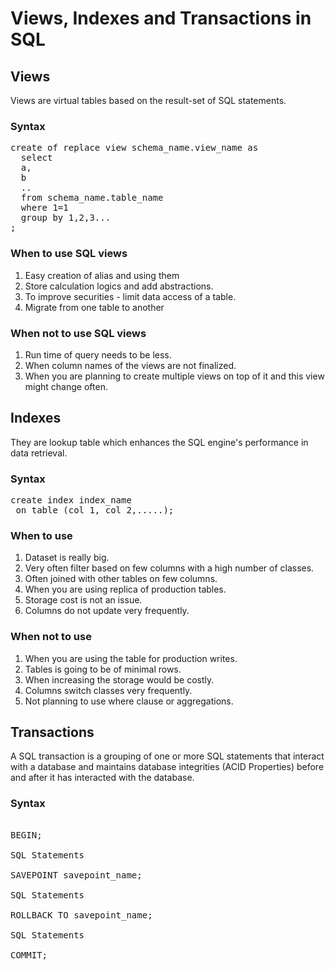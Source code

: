 # Views, Indexes and Transactions in SQL

## Views
Views are virtual tables based on the result-set of SQL statements.

### Syntax
<pre>create of replace view schema_name.view_name as
  select 
  a,
  b
  ..
  from schema_name.table_name
  where 1=1
  group by 1,2,3... 
;
</pre>

### When to use SQL views
1. Easy creation of alias and using them
2. Store calculation logics and add abstractions.
3. To improve securities - limit data access of a table.
4. Migrate from one table to another

### When not to use SQL views
1. Run time of query needs to be less.
2. When column names of the views are not finalized.
3. When you are planning to create multiple views on top of it and this view might change often.

## Indexes
They are lookup table which enhances the SQL engine's performance in data retrieval.

### Syntax
<pre>
create index index_name
 on table (col_1, col_2,.....); 
</pre>

### When to use
1. Dataset is really big.
2. Very often filter based on few columns with a high number of classes.
3. Often joined with other tables on few columns.
4. When you are using replica of production tables.
5. Storage cost is not an issue.
6. Columns do not update very frequently.

### When not to use
1. When you are using the table for production writes.
2. Tables is going to be of minimal rows.
3. When increasing the storage would be costly.
4. Columns switch classes very frequently.
5. Not planning to use where clause or aggregations.


## Transactions
A SQL transaction is a grouping of one or more SQL statements that interact with a database and maintains database integrities (ACID Properties) before and after it has interacted with the database.

### Syntax
<pre>

BEGIN;

SQL Statements
   
SAVEPOINT savepoint_name;

SQL Statements

ROLLBACK TO savepoint_name;

SQL Statements

COMMIT;
</pre>


